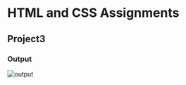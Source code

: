 # HTML and CSS Assignments #

## Project3 ##

### Output ###


![output](https://user-images.githubusercontent.com/127507517/226101172-9585a2b7-8ada-4d2b-9fa3-87fdcf93125b.png)
